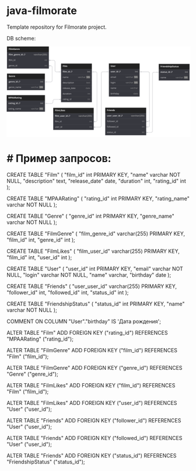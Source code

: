 # java-filmorate

Template repository for Filmorate project.

DB scheme:

![DB scheme](https://github.com/CharlesMickey/java-filmorate/blob/main/src/images/db%20scheme.svg)

# #  Пример запросов:

CREATE TABLE "Film" (
"film_id" int PRIMARY KEY,
"name" varchar NOT NULL,
"description" text,
"release_date" date,
"duration" int,
"rating_id" int
);

CREATE TABLE "MPAARating" (
"rating_id" int PRIMARY KEY,
"rating_name" varchar NOT NULL
);

CREATE TABLE "Genre" (
"genre_id" int PRIMARY KEY,
"genre_name" varchar NOT NULL
);

CREATE TABLE "FilmGenre" (
"film_genre_id" varchar(255) PRIMARY KEY,
"film_id" int,
"genre_id" int
);

CREATE TABLE "FilmLikes" (
"film_user_id" varchar(255) PRIMARY KEY,
"film_id" int,
"user_id" int
);

CREATE TABLE "User" (
"user_id" int PRIMARY KEY,
"email" varchar NOT NULL,
"login" varchar NOT NULL,
"name" varchar,
"birthday" date
);

CREATE TABLE "Friends" (
"user_user_id" varchar(255) PRIMARY KEY,
"follower_id" int,
"followed_id" int,
"status_id" int
);

CREATE TABLE "FriendshipStatus" (
"status_id" int PRIMARY KEY,
"name" varchar NOT NULL
);

COMMENT ON COLUMN "User"."birthday" IS 'Дата рождения';

ALTER TABLE "Film" ADD FOREIGN KEY ("rating_id") REFERENCES "MPAARating" ("rating_id");

ALTER TABLE "FilmGenre" ADD FOREIGN KEY ("film_id") REFERENCES "Film" ("film_id");

ALTER TABLE "FilmGenre" ADD FOREIGN KEY ("genre_id") REFERENCES "Genre" ("genre_id");

ALTER TABLE "FilmLikes" ADD FOREIGN KEY ("film_id") REFERENCES "Film" ("film_id");

ALTER TABLE "FilmLikes" ADD FOREIGN KEY ("user_id") REFERENCES "User" ("user_id");

ALTER TABLE "Friends" ADD FOREIGN KEY ("follower_id") REFERENCES "User" ("user_id");

ALTER TABLE "Friends" ADD FOREIGN KEY ("followed_id") REFERENCES "User" ("user_id");

ALTER TABLE "Friends" ADD FOREIGN KEY ("status_id") REFERENCES "FriendshipStatus" ("status_id");
